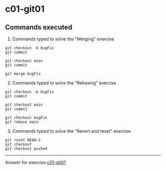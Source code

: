 # c01-git01

## Commands executed

1. Commands typed to solve the "Merging" exercise
```
git checkout -b bugFix
git commit

git checkout main
git commit

git merge bugFix
```

2. Commands typed to solve the "Rebasing" exercise
```
git checkout -b bugFix
git commit

git checkout main
git commit

git checkout bugFix
git rebase main
```

3. Commands typed to solve the "Revert and reset" exercise
```
git reset HEAD~1
git checkout 
git checkout pushed
```

<!-- Don't change anything below this point-->
<!-- Before commiting, remove both commented lines--> 
***
Answer for exercise [c01-git01](https://github.com/devopsacademyau/academy/blob/c54d252bda58575e9dc9f92718237bed58aae772/classes/01class/exercises/c01-git01/README.md)